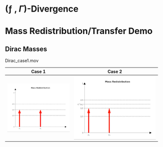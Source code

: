 # (ƒ , $\Gamma$)-Divergence

# Mass Redistribution/Transfer Demo
## Dirac Masses
Dirac_case1.mov

Case 1                                  |  Case 2                         
:------------------------------:|:------------------------------:
![Alt-txt](gif/dirac/Dirac_case_1.gif)  |![Alt-txt](gif/dirac/Dirac_case_2.gif)

